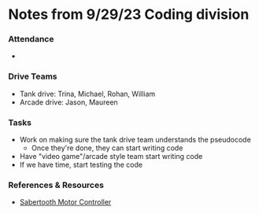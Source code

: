 # Notes from 9/29/23 Coding division   
### Attendance
 - 

### Drive Teams
 - Tank drive: Trina, Michael, Rohan, William
 - Arcade drive: Jason, Maureen 

### Tasks
 - Work on making sure the tank drive team understands the pseudocode
   - Once they're done, they can start writing code
 - Have "video game"/arcade style team start writing code
 - If we have time, start testing the code

### References & Resources 
 - <a href="https://docs.google.com/document/d/11yAGNMltDx4X17hl0w9ZD8jwsdREbucdNOAFZO9kq2M/edit?usp=sharing>">Sabertooth Motor Controller</a> 
